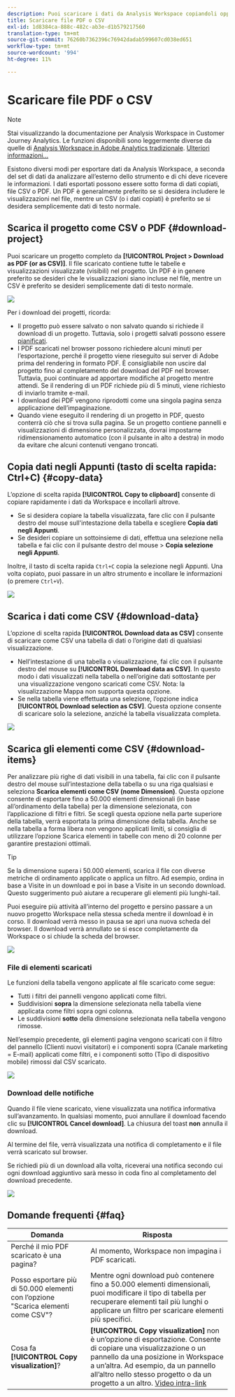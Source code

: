 ```yaml
---
description: Puoi scaricare i dati da Analysis Workspace copiandoli oppure in formato PDF e CSV.
title: Scaricare file PDF o CSV
exl-id: 1d8384ca-888c-482c-ab3e-d1b579217560
translation-type: tm+mt
source-git-commit: 76260b7362396c76942dadab599607cd038ed651
workflow-type: tm+mt
source-wordcount: '994'
ht-degree: 11%

---
```


# Scaricare file PDF o CSV

>[!NOTE]
>
>Stai visualizzando la documentazione per Analysis Workspace in Customer Journey Analytics. Le funzioni disponibili sono leggermente diverse da quelle di [Analysis Workspace in Adobe Analytics tradizionale](https://docs.adobe.com/content/help/it-IT/analytics/analyze/analysis-workspace/home.html). [Ulteriori informazioni...](/help/getting-started/cja-aa.md)

Esistono diversi modi per esportare dati da Analysis Workspace, a seconda del set di dati da analizzare all’esterno dello strumento e di chi deve ricevere le informazioni. I dati esportati possono essere sotto forma di dati copiati, file CSV o PDF. Un PDF è generalmente preferito se si desidera includere le visualizzazioni nel file, mentre un CSV (o i dati copiati) è preferito se si desidera semplicemente dati di testo normale.

## Scarica il progetto come CSV o PDF {#download-project}

Puoi scaricare un progetto completo da **[!UICONTROL Project > Download as PDF (or as CSV)]**. Il file scaricato contiene tutte le tabelle e visualizzazioni visualizzate (visibili) nel progetto. Un PDF è in genere preferito se desideri che le visualizzazioni siano incluse nel file, mentre un CSV è preferito se desideri semplicemente dati di testo normale.

![](assets/download-project.png)

Per i download dei progetti, ricorda:

* Il progetto può essere salvato o non salvato quando si richiede il download di un progetto. Tuttavia, solo i progetti salvati possono essere [pianificati](https://docs.adobe.com/content/help/it-IT/analytics/analyze/analysis-workspace/curate-share/t-schedule-report.html).
* I PDF scaricati nel browser possono richiedere alcuni minuti per l’esportazione, perché il progetto viene rieseguito sui server di Adobe prima del rendering in formato PDF. È consigliabile non uscire dal progetto fino al completamento del download del PDF nel browser. Tuttavia, puoi continuare ad apportare modifiche al progetto mentre attendi. Se il rendering di un PDF richiede più di 5 minuti, viene richiesto di inviarlo tramite e-mail.
* I download dei PDF vengono riprodotti come una singola pagina senza applicazione dell’impaginazione.
* Quando viene eseguito il rendering di un progetto in PDF, questo conterrà ciò che si trova sulla pagina. Se un progetto contiene pannelli e visualizzazioni di dimensione personalizzata, dovrai impostarne ridimensionamento automatico (con il pulsante in alto a destra) in modo da evitare che alcuni contenuti vengano troncati.

## Copia dati negli Appunti (tasto di scelta rapida: Ctrl+C) {#copy-data}

L’opzione di scelta rapida **[!UICONTROL Copy to clipboard]** consente di copiare rapidamente i dati da Workspace e incollarli altrove.

* Se si desidera copiare la tabella visualizzata, fare clic con il pulsante destro del mouse sull&#39;intestazione della tabella e scegliere **Copia dati negli Appunti**.
* Se desideri copiare un sottoinsieme di dati, effettua una selezione nella tabella e fai clic con il pulsante destro del mouse > **Copia selezione negli Appunti**.

Inoltre, il tasto di scelta rapida `Ctrl+C` copia la selezione negli Appunti. Una volta copiato, puoi passare in un altro strumento e incollare le informazioni (o premere `Ctrl+V`).

![](assets/copy-selection.png)

## Scarica i dati come CSV {#download-data}

L’opzione di scelta rapida **[!UICONTROL Download data as CSV]** consente di scaricare come CSV una tabella di dati o l’origine dati di qualsiasi visualizzazione.

* Nell’intestazione di una tabella o visualizzazione, fai clic con il pulsante destro del mouse su **[!UICONTROL Download data as CSV]**. In questo modo i dati visualizzati nella tabella o nell’origine dati sottostante per una visualizzazione vengono scaricati come CSV. Nota: la visualizzazione Mappa non supporta questa opzione.
* Se nella tabella viene effettuata una selezione, l’opzione indica **[!UICONTROL Download selection as CSV]**. Questa opzione consente di scaricare solo la selezione, anziché la tabella visualizzata completa.

![](assets/download-data-viz.png)

## Scarica gli elementi come CSV {#download-items}

Per analizzare più righe di dati visibili in una tabella, fai clic con il pulsante destro del mouse sull’intestazione della tabella o su una riga qualsiasi e seleziona **Scarica elementi come CSV (nome Dimension)**. Questa opzione consente di esportare fino a 50.000 elementi dimensionali (in base all’ordinamento della tabella) per la dimensione selezionata, con l’applicazione di filtri e filtri. Se scegli questa opzione nella parte superiore della tabella, verrà esportata la prima dimensione della tabella. Anche se nella tabella a forma libera non vengono applicati limiti, si consiglia di utilizzare l’opzione Scarica elementi in tabelle con meno di 20 colonne per garantire prestazioni ottimali.

>[!TIP]
>
> Se la dimensione supera i 50.000 elementi, scarica il file con diverse metriche di ordinamento applicate o applica un filtro. Ad esempio, ordina in base a Visite in un download e poi in base a Visite in un secondo download. Questo suggerimento può aiutare a recuperare gli elementi più lunghi-tail.

Puoi eseguire più attività all’interno del progetto e persino passare a un nuovo progetto Workspace nella stessa scheda mentre il download è in corso. Il download verrà messo in pausa se apri una nuova scheda del browser. Il download verrà annullato se si esce completamente da Workspace o si chiude la scheda del browser.

![](assets/download-items.png)

### File di elementi scaricati

Le funzioni della tabella vengono applicate al file scaricato come segue:

* Tutti i filtri dei pannelli vengono applicati come filtri.
* Suddivisioni **sopra** la dimensione selezionata nella tabella viene applicata come filtri sopra ogni colonna.
* Le suddivisioni **sotto** della dimensione selezionata nella tabella vengono rimosse.

Nell’esempio precedente, gli elementi pagina vengono scaricati con il filtro del pannello (Clienti nuovi visitatori) e i componenti sopra (Canale marketing = E-mail) applicati come filtri, e i componenti sotto (Tipo di dispositivo mobile) rimossi dal CSV scaricato.

![](assets/downloaded-file.png)

### Download delle notifiche

Quando il file viene scaricato, viene visualizzata una notifica informativa sull’avanzamento. In qualsiasi momento, puoi annullare il download facendo clic su **[!UICONTROL Cancel download]**. La chiusura del toast **non** annulla il download.

Al termine del file, verrà visualizzata una notifica di completamento e il file verrà scaricato sul browser.

Se richiedi più di un download alla volta, riceverai una notifica secondo cui ogni download aggiuntivo sarà messo in coda fino al completamento del download precedente.

![](assets/toast.png)

## Domande frequenti {#faq}

| Domanda | Risposta |
| --- | --- |
| Perché il mio PDF scaricato è una pagina? | Al momento, Workspace non impagina i PDF scaricati. |
| Posso esportare più di 50.000 elementi con l’opzione &quot;Scarica elementi come CSV&quot;? | Mentre ogni download può contenere fino a 50.000 elementi dimensionali, puoi modificare il tipo di tabella per recuperare elementi tail più lunghi o applicare un filtro per scaricare elementi più specifici. |
| Cosa fa **[!UICONTROL Copy visualization]**? | **[!UICONTROL Copy visualization]** non è un’opzione di esportazione. Consente di copiare una visualizzazione o un pannello da una posizione in Workspace a un’altra. Ad esempio, da un pannello all’altro nello stesso progetto o da un progetto a un altro. [Video intra-link](https://docs.adobe.com/content/help/en/analytics-learn/tutorials/analysis-workspace/visualizations/intra-linking-in-analysis-workspace.html) |
